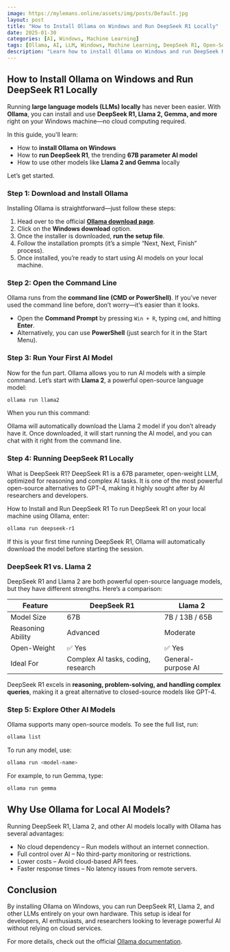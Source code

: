 ```yaml
---
image: https://mylemans.online/assets/img/posts/Default.jpg
layout: post
title: "How to Install Ollama on Windows and Run DeepSeek R1 Locally"
date: 2025-01-30
categories: [AI, Windows, Machine Learning]
tags: [Ollama, AI, LLM, Windows, Machine Learning, DeepSeek R1, Open-Source AI]
description: "Learn how to install Ollama on Windows and run DeepSeek R1, Llama 2, and other AI models locally. A step-by-step guide for setting up open-source LLMs without cloud dependency."
---
```


## How to Install Ollama on Windows and Run DeepSeek R1 Locally  

Running **large language models (LLMs) locally** has never been easier. With **Ollama**, you can install and use **DeepSeek R1, Llama 2, Gemma, and more** right on your Windows machine—no cloud computing required.  

In this guide, you'll learn:  
- How to **install Ollama on Windows**  
- How to **run DeepSeek R1**, the trending **67B parameter AI model**  
- How to use other models like **Llama 2 and Gemma** locally  

Let’s get started.  

### Step 1: Download and Install Ollama  

Installing Ollama is straightforward—just follow these steps:  

1. Head over to the official **[Ollama download page](https://ollama.com/download)**.  
2. Click on the **Windows download** option.  
3. Once the installer is downloaded, **run the setup file**.  
4. Follow the installation prompts (it’s a simple “Next, Next, Finish” process).  
5. Once installed, you’re ready to start using AI models on your local machine.  

### Step 2: Open the Command Line  

Ollama runs from the **command line (CMD or PowerShell)**. If you’ve never used the command line before, don’t worry—it’s easier than it looks.  

- Open the **Command Prompt** by pressing `Win + R`, typing `cmd`, and hitting **Enter**.  
- Alternatively, you can use **PowerShell** (just search for it in the Start Menu).  

### Step 3: Run Your First AI Model  

Now for the fun part. Ollama allows you to run AI models with a simple command. Let’s start with **Llama 2**, a powerful open-source language model:  

```sh
ollama run llama2
```

When you run this command:

Ollama will automatically download the Llama 2 model if you don’t already have it.
Once downloaded, it will start running the AI model, and you can chat with it right from the command line.


### Step 4: Running DeepSeek R1 Locally
What is DeepSeek R1?
DeepSeek R1 is a 67B parameter, open-weight LLM, optimized for reasoning and complex AI tasks. It is one of the most powerful open-source alternatives to GPT-4, making it highly sought after by AI researchers and developers.

How to Install and Run DeepSeek R1
To run DeepSeek R1 on your local machine using Ollama, enter:

```sh
ollama run deepseek-r1
```

If this is your first time running DeepSeek R1, Ollama will automatically download the model before starting the session.

### DeepSeek R1 vs. Llama 2  

DeepSeek R1 and Llama 2 are both powerful open-source language models, but they have different strengths. Here’s a comparison:  

| Feature         | DeepSeek R1 | Llama 2 |
|---------------|------------|---------|
| Model Size    | 67B        | 7B / 13B / 65B |
| Reasoning Ability | Advanced | Moderate |
| Open-Weight   | ✅ Yes      | ✅ Yes |
| Ideal For     | Complex AI tasks, coding, research | General-purpose AI |

DeepSeek R1 excels in **reasoning, problem-solving, and handling complex queries**, making it a great alternative to closed-source models like GPT-4.  

### Step 5: Explore Other AI Models  

Ollama supports many open-source models. To see the full list, run:  

```sh
ollama list
```

To run any model, use:

```sh
ollama run <model-name>
```

For example, to run Gemma, type:

```sh
ollama run gemma
```

## Why Use Ollama for Local AI Models?

Running DeepSeek R1, Llama 2, and other AI models locally with Ollama has several advantages:

- No cloud dependency – Run models without an internet connection.
- Full control over AI – No third-party monitoring or restrictions.
- Lower costs – Avoid cloud-based API fees.
- Faster response times – No latency issues from remote servers.

## Conclusion
By installing Ollama on Windows, you can run DeepSeek R1, Llama 2, and other LLMs entirely on your own hardware. This setup is ideal for developers, AI enthusiasts, and researchers looking to leverage powerful AI without relying on cloud services.

For more details, check out the official [Ollama documentation](https://ollama.com/).
